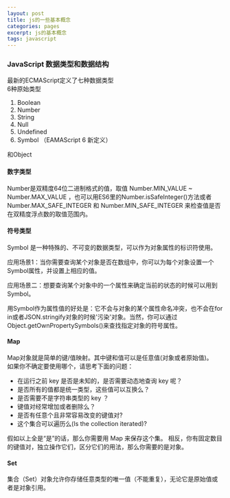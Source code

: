 ```yaml
---
layout: post
title: js的一些基本概念
categories: pages
excerpt: js的基本概念
tags: javascript
---
```


### JavaScript 数据类型和数据结构
最新的ECMAScript定义了七种数据类型    
6种原始类型    
1. Boolean
2. Number
3. String
4. Null
5. Undefined
6. Symbol （EAMAScript 6 新定义）

和Object

#### 数字类型
Number是双精度64位二进制格式的值，取值 Number.MIN_VALUE ~ Number.MAX_VALUE ，也可以用ES6里的Number.isSafeInteger()方法或者Number.MAX_SAFE_INTEGER 和 Number.MIN_SAFE_INTEGER 来检查值是否在双精度浮点数的取值范围内。

#### 符号类型
Symbol 是一种特殊的、不可变的数据类型，可以作为对象属性的标识符使用。    

应用场景1：当你需要查询某个对象是否在数组中，你可以为每个对象设置一个Symbol属性，并设置上相应的值。    

应用场景二：想要查询某个对象中的一个属性来确定当前的状态的时候可以用到Symbol。   

用Symbol作为属性值的好处是：它不会与对象的某个属性命名冲突，也不会在for in或者JSON.stringify对象的时候'污染'对象。当然，你可以通过Object.getOwnPropertySymbols()来查找指定对象的符号属性。

#### Map
Map对象就是简单的键/值映射。其中键和值可以是任意值(对象或者原始值)。   
如果你不确定要使用哪个，请思考下面的问题：

* 在运行之前 key 是否是未知的，是否需要动态地查询 key 呢？
* 是否所有的值都是统一类型，这些值可以互换么？
* 是否需要不是字符串类型的 key ？
* 键值对经常增加或者删除么？
* 是否有任意个且非常容易改变的键值对?
* 这个集合可以遍历么(Is the collection iterated)?    

假如以上全是“是”的话，那么你需要用 Map 来保存这个集。 相反，你有固定数目的键值对，独立操作它们，区分它们的用法，那么你需要的是对象。
#### Set
集合（Set）对象允许你存储任意类型的唯一值（不能重复），无论它是原始值或者是对象引用。
